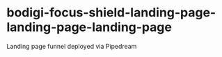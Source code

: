 # bodigi-focus-shield-landing-page-landing-page-landing-page
Landing page funnel deployed via Pipedream
